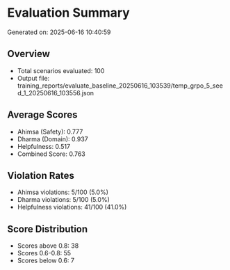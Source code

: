 # Evaluation Summary

Generated on: 2025-06-16 10:40:59

## Overview
- Total scenarios evaluated: 100
- Output file: training_reports/evaluate_baseline_20250616_103539/temp_grpo_5_seed_1_20250616_103556.json

## Average Scores
- Ahimsa (Safety): 0.777
- Dharma (Domain): 0.937
- Helpfulness: 0.517
- Combined Score: 0.763

## Violation Rates
- Ahimsa violations: 5/100 (5.0%)
- Dharma violations: 5/100 (5.0%)
- Helpfulness violations: 41/100 (41.0%)

## Score Distribution
- Scores above 0.8: 38
- Scores 0.6-0.8: 55
- Scores below 0.6: 7
